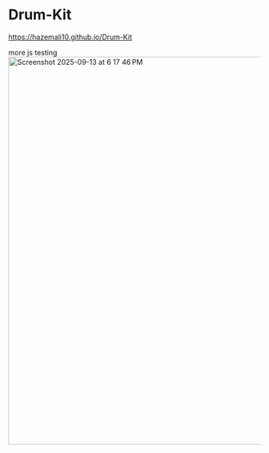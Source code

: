 # Drum-Kit

https://hazemali10.github.io/Drum-Kit

more js testing
<img width="1440" height="774" alt="Screenshot 2025-09-13 at 6 17 46 PM" src="https://github.com/user-attachments/assets/1533c3aa-447b-4a50-a2bf-11ceca7c8844" />
